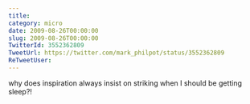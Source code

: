 ```yaml
---
title: 
category: micro
date: 2009-08-26T00:00:00
slug: 2009-08-26T00:00:00
TwitterId: 3552362809
TweetUrl: https://twitter.com/mark_philpot/status/3552362809
ReTweetUser: 
---
```


why does inspiration always insist on striking when I should be getting sleep?!